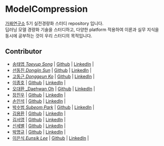 # ModelCompression

[가짜연구소](https://pseudo-lab.com) 5기 실전경량화 스터디 repository 입니다. <br/>
딥러닝 모델 경량화 기술을 스터디하고, 다양한 platform 적용하여 이론과 실무 지식을 동시에 공부하는 것이 우리 스터디의 목적입니다. 

## Contributor

- [송태엽 _Taeyup Song_](-) | [Github](-) | [LinkedIn](-) |
- [선동진 _Dongjin Sun_](-) | [Github](-) | [LinkedIn](-) |
- [고동근 _Donggeun Ko_](-) | [Github](-) | [LinkedIn](-) |
- [이종호](-) | [Github](-) | [LinkedIn](-) |
- [오대환 _Daehwan Oh](-) | [Github](-) | [LinkedIn](-) |
- [장진우](-) | [Github](-) | [LinkedIn](-) |
- [손인석](-) | [Github](-) | [LinkedIn](-) |
- [박수범 _Subeom Park_](-) | [Github](-) | [LinkedIn](-) |
- [김용환](-) | [Github](-) | [LinkedIn](-) |
- [김서영](-) | [Github](-) | [LinkedIn](-) |
- [신세별](-) | [Github](-) | [LinkedIn](-) |
- [박명규](-) | [Github](-) | [LinkedIn](-) |
- [이은식 _Eunsik Lee_](-) | [Github](-) | [LinkedIn](-) |
